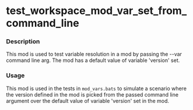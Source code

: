 # test_workspace_mod_var_set_from_command_line

### Description

This mod is used to test variable resolution in a mod by passing the --var command line arg. The mod has a default value of variable 'version' set.

### Usage

This mod is used in the tests in `mod_vars.bats` to simulate a scenario where the version defined in the mod is picked from the passed
command line argument over the default value of variable 'version' set in the mod.